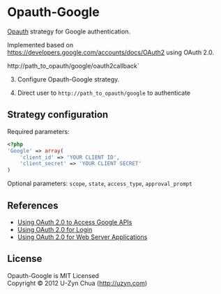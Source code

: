 Opauth-Google
=============
[Opauth][1] strategy for Google authentication.

Implemented based on https://developers.google.com/accounts/docs/OAuth2 using OAuth 2.0.

http://path_to_opauth/google/oauth2callback`

   
3. Configure Opauth-Google strategy.

4. Direct user to `http://path_to_opauth/google` to authenticate


Strategy configuration
----------------------

Required parameters:

```php
<?php
'Google' => array(
	'client_id' => 'YOUR CLIENT ID',
	'client_secret' => 'YOUR CLIENT SECRET'
)
```

Optional parameters:
`scope`, `state`, `access_type`, `approval_prompt`


References
----------
- [Using OAuth 2.0 to Access Google APIs](https://developers.google.com/accounts/docs/OAuth2)
- [Using OAuth 2.0 for Login](https://developers.google.com/accounts/docs/OAuth2Login#scopeparameter)
- [Using OAuth 2.0 for Web Server Applications](https://developers.google.com/accounts/docs/OAuth2WebServer)

License
---------
Opauth-Google is MIT Licensed  
Copyright © 2012 U-Zyn Chua (http://uzyn.com)

[1]: https://github.com/uzyn/opauth
